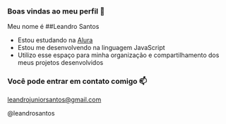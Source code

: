 ### Boas vindas ao meu perfil 💙

Meu nome é ##Leandro Santos

- Estou estudando na [Alura](https://www.alura.com.br)
- Estou me desenvolvendo na linguagem JavaScript
- Utilizo esse espaço para minha organização e compartilhamento dos meus projetos desenvolvidos

### Você pode entrar em contato comigo 📫

leandrojuniorsantos@gmail.com

@leandrosantos

![]()
